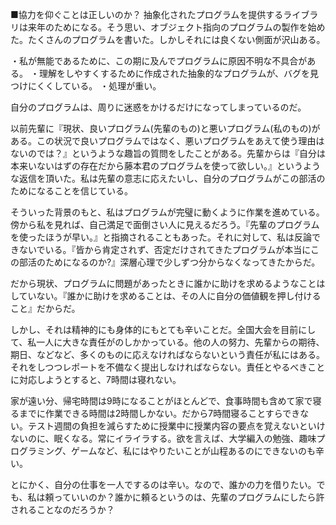 ■協力を仰ぐことは正しいのか？
抽象化されたプログラムを提供するライブラリは来年のためになる。そう思い、オブジェクト指向のプログラムの製作を始めた。たくさんのプログラムを書いた。しかしそれには良くない側面が沢山ある。

・私が無能であるために、この期に及んでプログラムに原因不明な不具合がある。
・理解をしやすくするために作成された抽象的なプログラムが、バグを見つけにくくしている。
・処理が重い。

自分のプログラムは、周りに迷惑をかけるだけになってしまっているのだ。

以前先輩に『現状、良いプログラム(先輩のもの)と悪いプログラム(私のもの)がある。この状況で良いプログラムではなく、悪いプログラムをあえて使う理由はないのでは？』というような趣旨の質問をしたことがある。先輩からは『自分は本来いないはずの存在だから藤本君のプログラムを使って欲しい。』というような返信を頂いた。私は先輩の意志に応えたいし、自分のプログラムがこの部活のためになることを信じている。

そういった背景のもと、私はプログラムが完璧に動くように作業を進めている。傍から私を見れば、自己満足で面倒さい人に見えるだろう。『先輩のプログラムを使ったほうが早い。』と指摘されることもあった。それに対して、私は反論できないでいる。『皆から肯定されず、否定だけされてきたプログラムが本当にこの部活のためになるのか?』深層心理で少しずつ分からなくなってきたからだ。

だから現状、プログラムに問題があったときに誰かに助けを求めるようなことはしていない。『誰かに助けを求めることは、その人に自分の価値観を押し付けること』だからだ。

しかし、それは精神的にも身体的にもとても辛いことだ。全国大会を目前にして、私一人に大きな責任がのしかかっている。他の人の努力、先輩からの期待、期日、などなど、多くのものに応えなければならないという責任が私にはある。それをしつつレポートを不備なく提出しなければならない。責任とやるべきことに対応しようとすると、7時間は寝れない。

家が遠い分、帰宅時間は9時になることがほとんどで、食事時間も含めて家で寝るまでに作業できる時間は2時間しかない。だから7時間寝ることすらできない。テスト週間の負担を減らすために授業中に授業内容の要点を覚えないといけないのに、眠くなる。常にイライラする。欲を言えば、大学編入の勉強、趣味プログラミング、ゲームなど、私にはやりたいことが山程あるのにできないのも辛い。

とにかく、自分の仕事を一人でするのは辛い。なので、誰かの力を借りたい。でも、私は頼っていいのか？誰かに頼るというのは、先輩のプログラムにしたら許されることなのだろうか？
